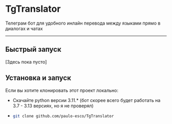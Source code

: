 # TgTranslator

Телеграм бот для удобного инлайн перевода между языками прямо в диалогах и чатах

---

## Быстрый запуск

[Здесь пока пусто]

## Установка и запуск

Если вы хотите клонировать этот проект локально:

- Скачайте python версии 3.11.* (бот скорее всего будет работать на 3.7 - 3.13 версиях, но я не проверял)
- ```bash
  git clone github.com/paulo-esco/TgTranslator
  ```